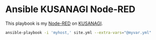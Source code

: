 # Ansible KUSANAGI Node-RED

This playbook is my [Node-RED](https://nodered.org/) on [KUSANAGI](https://kusanagi.tokyo/).

```sh
ansible-playbook -i 'myhost,' site.yml --extra-vars="@myvar.yml"
```
